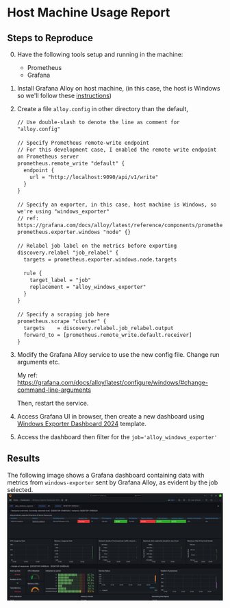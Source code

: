 # Host Machine Usage Report

## Steps to Reproduce
0. Have the following tools setup and running in the machine:
   - Prometheus
   - Grafana
1. Install Grafana Alloy on host machine, (in this case, the host is Windows so we'll follow these [instructions](https://grafana.com/docs/alloy/latest/set-up/install/windows/))
2. Create a file `alloy.config` in other directory than the default,
   ```
   // Use double-slash to denote the line as comment for "alloy.config"

   // Specify Prometheus remote-write endpoint
   // For this development case, I enabled the remote write endpoint on Prometheus server
   prometheus.remote_write "default" {
     endpoint {
       url = "http://localhost:9090/api/v1/write"
     }
   }

   // Specify an exporter, in this case, host machine is Windows, so we're using "windows_exporter"
   // ref: https://grafana.com/docs/alloy/latest/reference/components/prometheus/prometheus.exporter.windows/
   prometheus.exporter.windows "node" {}

   // Relabel job label on the metrics before exporting
   discovery.relabel "job_relabel" {
     targets = prometheus.exporter.windows.node.targets

     rule {
       target_label = "job"
       replacement = "alloy_windows_exporter"
     }
   }

   // Specify a scraping job here
   prometheus.scrape "cluster" {
     targets    = discovery.relabel.job_relabel.output
     forward_to = [prometheus.remote_write.default.receiver]
   }
   ```
3. Modify the Grafana Alloy service to use the new config file. Change run arguments etc.
   
   My ref: https://grafana.com/docs/alloy/latest/configure/windows/#change-command-line-arguments

   Then, restart the service.
4. Access Grafana UI in browser, then create a new dashboard using [Windows Exporter Dashboard 2024](https://grafana.com/grafana/dashboards/20763-windows-exporter-dashboard-2024/) template.
5. Access the dashboard then filter for the `job='alloy_windows_exporter'`

## Results

The following image shows a Grafana dashboard containing data with metrics from `windows-exporter` sent by Grafana Alloy, as evident by the job selected.
![Dashboard Image](/01-usage/host/grafana-dashboard-windows-exporter-on-host.png)